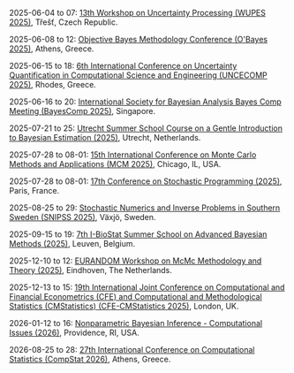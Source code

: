 2025-06-04 to 07: [13th Workshop on Uncertainty Processing (WUPES 2025)](https://utia.cas.cz/news/3818 "WUPES 2025 explores uncertainty processing, covering Bayesian networks, fuzzy systems, and probabilistic reasoning. Topics include uncertainty quantification, decision-making under uncertainty, and applications in AI and engineering, emphasizing computational methods for uncertain environments."), Třešť, Czech Republic.

2025-06-08 to 12: [Objective Bayes Methodology Conference (O'Bayes 2025)](https://obayes25.aueb.gr "O\'Bayes 2025 explores objective Bayesian methods, covering prior elicitation, model selection, and computational Bayes. Topics include high-dimensional inference, applications in biostatistics and economics, emphasizing objective approaches to Bayesian statistical analysis."), Athens, Greece.

2025-06-15 to 18: [6th International Conference on Uncertainty Quantification in Computational Science and Engineering (UNCECOMP 2025)](https://2025.uncecomp.org "UNCECOMP 2025 explores uncertainty quantification in computational science, focusing on probabilistic methods, Bayesian inference, and Monte Carlo simulations. Topics include uncertainty propagation, reliability analysis, and applications in engineering and physics, emphasizing robust computational frameworks for handling uncertainties."), Rhodes, Greece.

2025-06-16 to 20: [International Society for Bayesian Analysis Bayes Comp Meeting (BayesComp 2025)](https://bayescomp2025.sg "BayesComp 2025 explores computational Bayesian methods, focusing on Markov chain Monte Carlo, variational inference, and scalable algorithms. Topics include Bayesian deep learning, applications in biostatistics and finance, emphasizing computational advances in Bayesian statistical modeling."), Singapore.

2025-07-21 to 25: [Utrecht Summer School Course on a Gentle Introduction to Bayesian Estimation (2025)](https://utrechtsummerschool.nl/courses/data-science/a-gentle-introduction-to-bayesian-estimation "Introduces Bayesian estimation techniques. Topics include probabilistic modeling, Bayesian inference, and computational methods for parameter estimation in data science and statistics."), Utrecht, Netherlands.

2025-07-28 to 08-01: [15th International Conference on Monte Carlo Methods and Applications (MCM 2025)](https://ccbatiit.github.io/mcm2025/ "MCM 2025 focuses on Monte Carlo methods, covering stochastic sampling, variance reduction, and high-performance computing. Topics include applications in physics, finance, and machine learning, emphasizing computational techniques for probabilistic simulations and uncertainty quantification."), Chicago, IL, USA.

2025-07-28 to 08-01: [17th Conference on Stochastic Programming (2025)](https://icsp2025.org "This conference focuses on stochastic programming, covering two-stage models, chance constraints, and robust optimization. Topics include applications in energy, logistics, and finance, emphasizing computational methods for decision-making under uncertainty in stochastic environments."), Paris, France.

2025-08-25 to 29: [Stochastic Numerics and Inverse Problems in Southern Sweden (SNIPSS 2025)](https://lnu.se/en/meet-linnaeus-university/current/events/2025/konferenser/snipss-2025--stochastic-numerics-and-inverse-problems-in-southern-sweden-2025/ "SNIPSS 2025 focuses on stochastic numerics and inverse problems, covering Monte Carlo methods, Bayesian inversion, and uncertainty quantification. Topics include applications in imaging, geophysics, and engineering, emphasizing computational techniques for stochastic and inverse modeling."), Växjö, Sweden.

2025-09-15 to 19: [7th I-BioStat Summer School on Advanced Bayesian Methods (2025)](https://ibiostat.be/summer-school-on-advanced-bayesian-methods-15-19-september-2025/ "Covers advanced Bayesian statistical methods. Topics include Bayesian inference, hierarchical models, and computational techniques for data analysis in biology and social sciences."), Leuven, Belgium.

2025-12-10 to 12: [EURANDOM Workshop on McMc Methodology and Theory (2025)](https://eurandom.tue.nl/event/methodology-and-theory-mcmc/ "This workshop explores Markov chain Monte Carlo (MCMC) methods, covering convergence analysis, sampling techniques, and Bayesian inference. Topics include applications in statistics, machine learning, and physics, emphasizing theoretical and computational advancements in MCMC methodologies."), Eindhoven, The Netherlands.

2025-12-13 to 15: [19th International Joint Conference on Computational and Financial Econometrics (CFE) and Computational and Methodological Statistics (CMStatistics) (CFE-CMStatistics 2025)](https://www.cmstatistics.org/CFECMStatistics2025/ "CFE-CMStatistics 2025 explores computational econometrics and statistics, covering time-series analysis, causal inference, and high-dimensional models. Topics include applications in finance, economics, and social sciences, emphasizing computational and methodological statistical techniques for data analysis."), London, UK.

2026-01-12 to 16: [Nonparametric Bayesian Inference - Computational Issues (2026)](https://icerm.brown.edu/program/topical_workshop/tw-26-bnp "This workshop explores nonparametric Bayesian inference, covering Dirichlet processes, Gaussian processes, and computational challenges. Topics include applications in machine learning, bioinformatics, and time-series analysis, emphasizing statistical and computational methods for flexible Bayesian modeling."), Providence, RI, USA.

2026-08-25 to 28: [27th International Conference on Computational Statistics (CompStat 2026)](https://cmstatistics.org/CFECMStatistics2024/announcements.php "CompStat 2026 explores computational statistics, covering Monte Carlo methods, high-dimensional data analysis, and machine learning. Topics include applications in biostatistics, econometrics, and environmental science, emphasizing computational techniques for statistical modeling and data analysis."), Athens, Greece.

